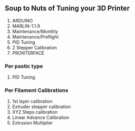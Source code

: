 
## Soup to Nuts of Tuning your 3D Printer

1. ARDUINO
2. MARLIN-1.1.9
3. Maintenance/Monthly
4. Maintenance/Preflight
5. PID Tuning
6. Z Stepper Calibration
7. PRONTERFACE

### Per pastic type
1. PID Tuning
### Per Filament Calibrations
1. 1st layer calibration
2. Extruder stepper calibration
3. XYZ Steps calibration
5. Linear Advance Calibration
6. Extrusion Multiplier
<!--stackedit_data:
eyJoaXN0b3J5IjpbMTAwMjQ0MzIsMTQ3NDgwNDEyNSwtNjkyOD
A5MDA5XX0=
-->